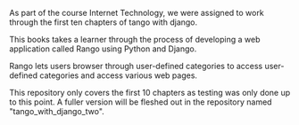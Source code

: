 As part of the course Internet Technology, we were assigned to work through the first ten chapters of tango with django.

This books takes a learner through the process of developing a web application called Rango using Python and Django.

Rango lets users browser through user-defined categories to access user-defined categories and access various web pages.

This repository only covers the first 10 chapters as testing was only done up to this point. A fuller version will be fleshed out in the repository named "tango_with_django_two".
